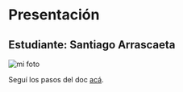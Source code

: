# Presentación

## Estudiante: Santiago Arrascaeta
![mi foto](perfil.JGP)


Seguí los pasos del doc [acá](https://docs.google.com/document/d/e/2PACX-1vTNHQ5dzaVFhKPd4UxLOGhZa9Ix_bDgpyIftq4gqzz7674dHmHkcH2oH9TpQ_TsghZkiSPBoUm2ftzM/pub).
